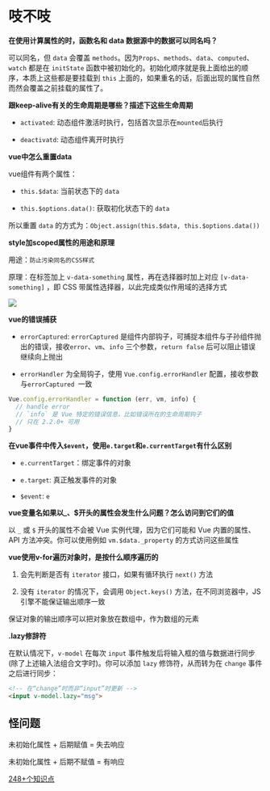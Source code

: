 # 吱不吱

**在使用计算属性的时，函数名和 data 数据源中的数据可以同名吗？**

可以同名，但 `data` 会覆盖 `methods`。因为`Props`、`methods`、`data`、`computed`、`watch` 都是在 `initState` 函数中被初始化的。初始化顺序就是我上面给出的顺序，本质上这些都是要挂载到 `this` 上面的，如果重名的话，后面出现的属性自然而然会覆盖之前挂载的属性了。

**跟keep-alive有关的生命周期是哪些？描述下这些生命周期**

- `activated`: 动态组件激活时执行，包括首次显示在`mounted`后执行

- `deactivatd`: 动态组件离开时执行

**vue中怎么重置data**

vue组件有两个属性：

- `this.$data`: 当前状态下的 `data`

- `this.$options.data()`: 获取初化状态下的 `data`

所以重置 `data` 的方式为：`Object.assign(this.$data, this.$options.data())`

**style加scoped属性的用途和原理**

用途：`防止污染同名的CSS样式`

原理：在标签加上 `v-data-something` 属性，再在选择器时加上对应 `[v-data-something]` ，即 CSS 带属性选择器，以此完成类似作用域的选择方式

![](https://pic2.zhimg.com/80/v2-75d8c9a12c8b3049677f09fdf72a14dd_1440w.png)

**vue的错误捕获**

- `errorCaptured`: `errorCaptured` 是组件内部钩子，可捕捉本组件与子孙组件抛出的错误，接收`error`、`vm`、`info` 三个参数，`return false` 后可以阻止错误继续向上抛出

- `errorHandler` 为全局钩子，使用 `Vue.config.errorHandler` 配置，接收参数与`errorCaptured `一致

```js
Vue.config.errorHandler = function (err, vm, info) {
  // handle error
  // `info` 是 Vue 特定的错误信息，比如错误所在的生命周期钩子
  // 只在 2.2.0+ 可用
}
```

**在vue事件中传入`$event`，使用`e.target`和`e.currentTarget`有什么区别**

- `e.currentTarget`：绑定事件的对象

- `e.target`: 真正触发事件的对象

- `$event`: `e`

**vue变量名如果以_、$开头的属性会发生什么问题？怎么访问到它们的值**

以 `_` 或 `$` 开头的属性不会被 Vue 实例代理，因为它们可能和 Vue 内置的属性、API 方法冲突。你可以使用例如 `vm.$data._property` 的方式访问这些属性

**vue使用v-for遍历对象时，是按什么顺序遍历的**

1. 会先判断是否有 `iterator` 接口，如果有循环执行 `next()` 方法

2. 没有 `iterator` 的情况下，会调用 `Object.keys()` 方法，在不同浏览器中，JS引擎不能保证输出顺序一致

保证对象的输出顺序可以把对象放在数组中，作为数组的元素

**.lazy修辞符**

在默认情况下，`v-model` 在每次 `input` 事件触发后将输入框的值与数据进行同步 (除了上述输入法组合文字时)。你可以添加 `lazy` 修饰符，从而转为在 `change` 事件之后进行同步：

```html
<!-- 在“change”时而非“input”时更新 -->
<input v-model.lazy="msg">
```
## 怪问题

未初始化属性 + 后期赋值 = 失去响应

未初始化属性 + 后期不赋值 = 有响应

[248+个知识点](https://zhuanlan.zhihu.com/p/71229672)